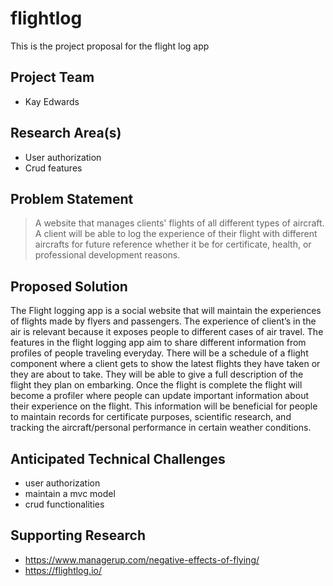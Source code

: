 # flightlog
This is the project proposal for the flight log app

## Project Team
* Kay Edwards  
## Research Area(s)
* User authorization
* Crud features 

## Problem Statement
> A website that manages clients' flights of all different types of aircraft. A client will be able to log the experience of their flight with different aircrafts for future reference whether it be for certificate, health, or professional development reasons. 
## Proposed Solution
>
The Flight logging app is a social website that will maintain the experiences of flights made by flyers and passengers. The experience of client’s in the air is relevant because it exposes people to different cases of air travel. The features in the flight logging app aim to share different information from profiles of people traveling everyday. There will be a schedule of a flight component where a client gets to show the latest flights they have taken or they are about to take. They will be able to give a full description of the flight they plan on embarking. Once the flight is complete the flight will become a profiler where people can update important information about their experience on the flight. This information will be beneficial for people to maintain records for certificate purposes, scientific research, and tracking the aircraft/personal performance in certain weather conditions.  


## Anticipated Technical Challenges
>
* user authorization
* maintain a mvc model
* crud functionalities

## Supporting Research
>
* https://www.managerup.com/negative-effects-of-flying/
* https://flightlog.io/
